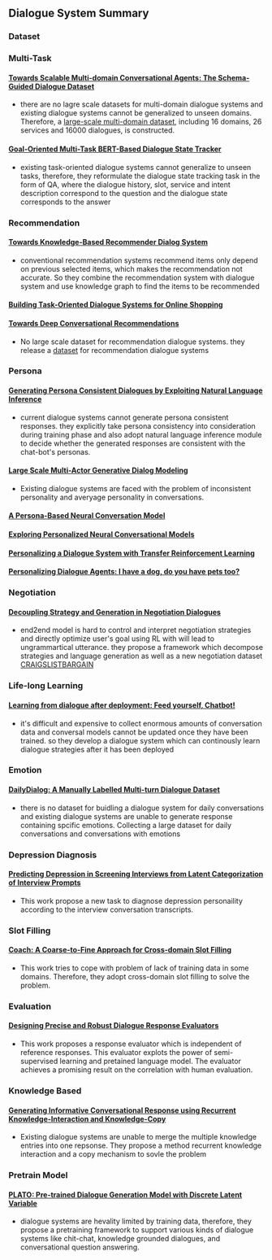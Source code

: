 ## Dialogue  System Summary

### Dataset

### Multi-Task

#### [Towards Scalable Multi-domain Conversational Agents: The Schema-Guided Dialogue Dataset](https://arxiv.org/abs/1909.05855)
- there are no lagre scale datasets for multi-domain dialogue systems and existing dialogue systems cannot be generalized to unseen domains. Therefore, a [large-scale multi-domain dataset](https://github.com/google-research-datasets/dstc8-schema-guided-dialogue), including 16 domains, 26 services and  16000 dialogues, is constructed.
  

#### [Goal-Oriented Multi-Task BERT-Based Dialogue State Tracker](https://arxiv.org/abs/2002.02450)
- existing task-oriented dialogue systems cannot generalize to unseen tasks, therefore, they reformulate the dialogue state tracking task in the form of QA, where the dialogue history, slot, service and intent description correspond to the question and the dialogue state corresponds to the answer

### Recommendation
#### [Towards Knowledge-Based Recommender Dialog System](https://arxiv.org/abs/1908.05391)
 - conventional recommendation systems recommend items only depend on previous selected items, which makes the recommendation not accurate. So they combine the recommendation system with dialogue system and use knowledge graph to find the items to be recommended
 
#### [Building Task-Oriented Dialogue Systems for Online Shopping]([file:///home/vengin/Downloads/14261-66459-1-PB.pdf](file:///home/vengin/Downloads/14261-66459-1-PB.pdf))

#### [Towards Deep Conversational Recommendations](https://arxiv.org/abs/1908.05391)
- No large scale dataset for recommendation dialogue systems. they release a [dataset](https://redialdata.github.io/website/) for recommendation dialogue systems 
  

### Persona

#### [Generating Persona Consistent Dialogues by Exploiting Natural Language Inference](https://arxiv.org/abs/1911.05889)
- current dialogue systems cannot generate persona consistent responses. they explicitly take persona consistency into consideration during training phase and also adopt natural language inference module to decide whether the generated responses are consistent with the chat-bot's personas.
  
#### [Large Scale Multi-Actor Generative Dialog Modeling](https://www.aclweb.org/anthology/2020.acl-main.8.pdf)
- Existing dialogue systems are faced with the problem of inconsistent personality and averyage personality in conversations. 
  
#### [A Persona-Based Neural Conversation Model](https://www.aclweb.org/anthology/P16-1094/)

#### [Exploring Personalized Neural Conversational Models](https://www.ijcai.org/Proceedings/2017/521)

#### [Personalizing a Dialogue System with Transfer Reinforcement Learning](https://arxiv.org/abs/1610.02891)

#### [Personalizing Dialogue Agents: I have a dog, do you have pets too?](https://arxiv.org/pdf/1801.07243.pdf)

### Negotiation 

#### [Decoupling Strategy and Generation in Negotiation Dialogues](https://arxiv.org/pdf/1808.09637.pdf)
- end2end model is hard to control and interpret negotiation strategies and directly optimize user's goal using RL with will lead to ungrammartical utterance. they propose a framework which decompose strategies and language generation as well as a new negotiation dataset [CRAIGSLISTBARGAIN](https://stanfordnlp.github.io/cocoa/)


### Life-long Learning
#### [Learning from dialogue after deployment: Feed yourself, Chatbot!](https://www.aclweb.org/anthology/P19-1358/)
- it's difficult and expensive to collect enormous amounts of conversation data and conversal models cannot be updated once they have been trained. so they develop a dialogue system which can continously learn dialogue strategies after it has been deployed
  
  
### Emotion
#### [DailyDialog: A Manually Labelled Multi-turn Dialogue Dataset](https://www.aclweb.org/anthology/I17-1099/)
- there is no dataset for buidling a dialogue system for daily conversations and existing dialogue systems are unable to generate response containing spcific emotions. Collecting a large dataset for daily conversations and conversations with emotions
  
### Depression Diagnosis
#### [Predicting Depression in Screening Interviews from Latent Categorization of Interview Prompts](https://www.aclweb.org/anthology/2020.acl-main.2/)
- This work propose a new task to diagnose depression personaility according to the interview conversation transcripts.

### Slot Filling
#### [Coach: A Coarse-to-Fine Approach for Cross-domain Slot Filling](https://www.aclweb.org/anthology/2020.acl-main.3.pdf)
- This work tries to cope with problem of lack of training data in some domains. Therefore, they adopt cross-domain slot filling to solve the problem.


### Evaluation
#### [Designing Precise and Robust Dialogue Response Evaluators](https://www.aclweb.org/anthology/2020.acl-main.4.pdf)
- This work proposes a response evaluator which is independent of reference responses. This evaluator explots the power of semi-supervised learning and pretained language model. The evaluator achieves a promising result on the correlation with human evaluation.



### Knowledge Based
#### [Generating Informative Conversational Response using Recurrent Knowledge-Interaction and Knowledge-Copy](https://www.aclweb.org/anthology/2020.acl-main.6.pdf)
- Existing dialogue systems are unable to merge the multiple knowledge entries into one repsonse. They propose a method recurrent knowledge interaction and a copy mechanism to sovle the problem


### Pretrain Model
#### [PLATO: Pre-trained Dialogue Generation Model with Discrete Latent Variable](https://www.aclweb.org/anthology/2020.acl-main.9.pdf)
- dialogue systems are hevality limited by training data, therefore, they propose a pretraining framework to support various kinds of dialogue systems like chit-chat, knowledge grounded dialogues, and conversational question answering. 
